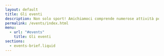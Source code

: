 ```yaml
---
layout: default
title: Gli eventi
description: Non solo sport! Amichiamoci comprende numerose attività pomeridiane e serali per divertirsi tutti assieme
permalink: /events/index.html
menu:
  - url: "#events"
    title: Gli eventi
sections:
  - events-brief.liquid
---
```


